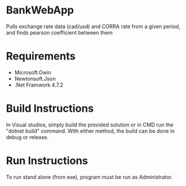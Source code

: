 # BankWebApp
Pulls exchange rate data (cad/usd) and CORRA rate from a given period, and finds pearson coefficient between them
# Requirements
- Microsoft.Owin
- Newtonsoft.Json
- .Net Framwork 4.7.2
# Build Instructions
In Visual studios, simply build the provided solution
or in CMD run the "dotnet build" command.
With either method, the build can be done in debug or release. 
# Run Instructions
To run stand alone (from exe), program must be run as Administrator.
